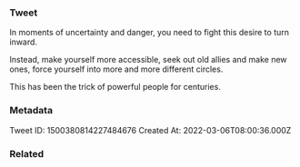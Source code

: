 ### Tweet
In moments of uncertainty and danger, you need to fight this desire to turn inward.

Instead, make yourself more accessible, seek out old allies and make new ones, force yourself into more and more different circles.

This has been the trick of powerful people for centuries.

### Metadata
Tweet ID: 1500380814227484676
Created At: 2022-03-06T08:00:36.000Z

### Related

